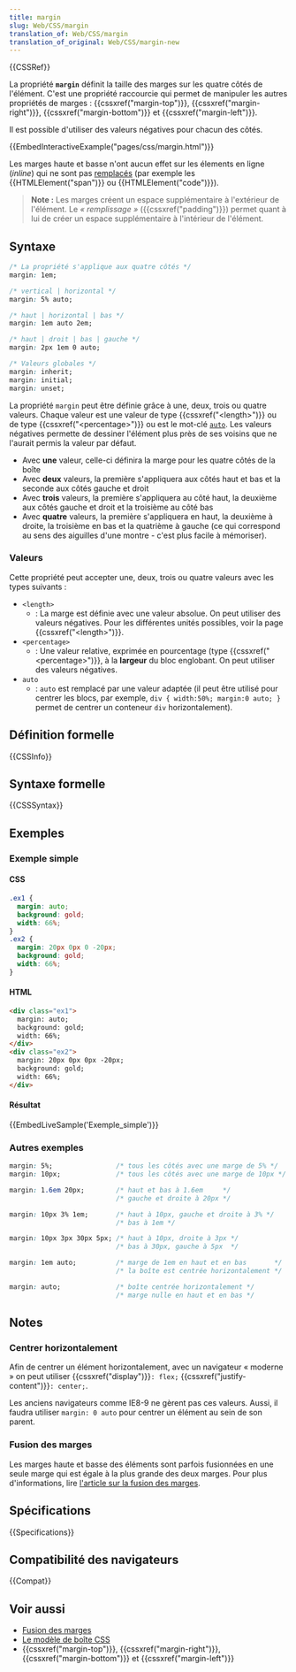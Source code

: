 ```yaml
---
title: margin
slug: Web/CSS/margin
translation_of: Web/CSS/margin
translation_of_original: Web/CSS/margin-new
---
```


{{CSSRef}}

La propriété **`margin`** définit la taille des marges sur les quatre côtés de l'élément. C'est une propriété raccourcie qui permet de manipuler les autres propriétés de marges : {{cssxref("margin-top")}}, {{cssxref("margin-right")}}, {{cssxref("margin-bottom")}} et {{cssxref("margin-left")}}.

Il est possible d'utiliser des valeurs négatives pour chacun des côtés.

{{EmbedInteractiveExample("pages/css/margin.html")}}

Les marges haute et basse n'ont aucun effet sur les élements en ligne (_inline_) qui ne sont pas [remplacés](/fr/docs/Web/CSS/Élément_remplacé) (par exemple les {{HTMLElement("span")}} ou {{HTMLElement("code")}}).

> **Note :** Les marges créent un espace supplémentaire à l'extérieur de l'élément. Le _« remplissage »_ ({{cssxref("padding")}}) permet quant à lui de créer un espace supplémentaire à l'intérieur de l'élément.

## Syntaxe

```css
/* La propriété s'applique aux quatre côtés */
margin: 1em;

/* vertical | horizontal */
margin: 5% auto;

/* haut | horizontal | bas */
margin: 1em auto 2em;

/* haut | droit | bas | gauche */
margin: 2px 1em 0 auto;

/* Valeurs globales */
margin: inherit;
margin: initial;
margin: unset;
```

La propriété `margin` peut être définie grâce à une, deux, trois ou quatre valeurs. Chaque valeur est une valeur de type {{cssxref("&lt;length&gt;")}} ou de type {{cssxref("&lt;percentage&gt;")}} ou est le mot-clé [`auto`](#auto). Les valeurs négatives permette de dessiner l'élément plus près de ses voisins que ne l'aurait permis la valeur par défaut.

- Avec **une** valeur, celle-ci définira la marge pour les quatre côtés de la boîte
- Avec **deux** valeurs, la première s'appliquera aux côtés haut et bas et la seconde aux côtés gauche et droit
- Avec **trois** valeurs, la première s'appliquera au côté haut, la deuxième aux côtés gauche et droit et la troisième au côté bas
- Avec **quatre** valeurs, la première s'appliquera en haut, la deuxième à droite, la troisième en bas et la quatrième à gauche (ce qui correspond au sens des aiguilles d'une montre - c'est plus facile à mémoriser).

### Valeurs

Cette propriété peut accepter une, deux, trois ou quatre valeurs avec les types suivants :

- `<length>`
  - : La marge est définie avec une valeur absolue. On peut utiliser des valeurs négatives. Pour les différentes unités possibles, voir la page {{cssxref("&lt;length&gt;")}}.
- `<percentage>`
  - : Une valeur relative, exprimée en pourcentage (type {{cssxref("&lt;percentage&gt;")}}, à la **largeur** du bloc englobant. On peut utiliser des valeurs négatives.
- `auto`
  - : `auto` est remplacé par une valeur adaptée (il peut être utilisé pour centrer les blocs, par exemple, `div { width:50%; margin:0 auto; }` permet de centrer un conteneur `div` horizontalement).

## Définition formelle

{{CSSInfo}}

## Syntaxe formelle

{{CSSSyntax}}

## Exemples

### Exemple simple

#### CSS

```css
.ex1 {
  margin: auto;
  background: gold;
  width: 66%;
}
.ex2 {
  margin: 20px 0px 0 -20px;
  background: gold;
  width: 66%;
}
```

#### HTML

```html
<div class="ex1">
  margin: auto;
  background: gold;
  width: 66%;
</div>
<div class="ex2">
  margin: 20px 0px 0px -20px;
  background: gold;
  width: 66%;
</div>
```

#### Résultat

{{EmbedLiveSample('Exemple_simple')}}

### Autres exemples

```css
margin: 5%;                /* tous les côtés avec une marge de 5% */
margin: 10px;              /* tous les côtés avec une marge de 10px */

margin: 1.6em 20px;        /* haut et bas à 1.6em     */
                           /* gauche et droite à 20px */

margin: 10px 3% 1em;       /* haut à 10px, gauche et droite à 3% */
                           /* bas à 1em */

margin: 10px 3px 30px 5px; /* haut à 10px, droite à 3px */
                           /* bas à 30px, gauche à 5px  */

margin: 1em auto;          /* marge de 1em en haut et en bas       */
                           /* la boîte est centrée horizontalement */

margin: auto;              /* boîte centrée horizontalement */
                           /* marge nulle en haut et en bas */
```

## Notes

### Centrer horizontalement

Afin de centrer un élément horizontalement, avec un navigateur « moderne » on peut utiliser {{cssxref("display")}}`: flex;` {{cssxref("justify-content")}}`: center;`.

Les anciens navigateurs comme IE8-9 ne gèrent pas ces valeurs. Aussi, il faudra utiliser `margin: 0 auto` pour centrer un élément au sein de son parent.

### Fusion des marges

Les marges haute et basse des éléments sont parfois fusionnées en une seule marge qui est égale à la plus grande des deux marges. Pour plus d'informations, lire [l'article sur la fusion des marges](/fr/docs/Web/CSS/CSS_Box_Model/Mastering_margin_collapsing).

## Spécifications

{{Specifications}}

## Compatibilité des navigateurs

{{Compat}}

## Voir aussi

- [Fusion des marges](/fr/docs/Web/CSS/CSS_Box_Model/Mastering_margin_collapsing)
- [Le modèle de boîte CSS](/fr/docs/Learn/CSS/Building_blocks/The_box_model)
- {{cssxref("margin-top")}}, {{cssxref("margin-right")}}, {{cssxref("margin-bottom")}} et {{cssxref("margin-left")}}
